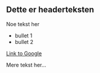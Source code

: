 ## Dette er headerteksten

Noe tekst her

* bullet 1
* bullet 2

[Link to Google](http://www.google.com)

Mere tekst her...
